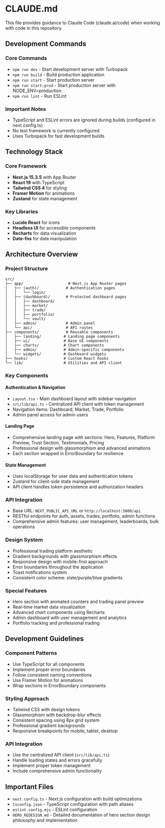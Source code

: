 # CLAUDE.md

This file provides guidance to Claude Code (claude.ai/code) when working with code in this repository.

## Development Commands

### Core Commands
- `npm run dev` - Start development server with Turbopack
- `npm run build` - Build production application
- `npm run start` - Start production server
- `npm run start:prod` - Start production server with NODE_ENV=production
- `npm run lint` - Run ESLint

### Important Notes
- TypeScript and ESLint errors are ignored during builds (configured in next.config.ts)
- No test framework is currently configured
- Uses Turbopack for fast development builds

## Technology Stack

### Core Framework
- **Next.js 15.3.5** with App Router
- **React 19** with TypeScript
- **Tailwind CSS 4** for styling
- **Framer Motion** for animations
- **Zustand** for state management

### Key Libraries
- **Lucide React** for icons
- **Headless UI** for accessible components
- **Recharts** for data visualization
- **Date-fns** for date manipulation

## Architecture Overview

### Project Structure
```
src/
├── app/                    # Next.js App Router pages
│   ├── (auth)/            # Authentication pages
│   │   └── login/
│   ├── (dashboard)/       # Protected dashboard pages
│   │   ├── dashboard/
│   │   ├── market/
│   │   ├── trade/
│   │   ├── portfolio/
│   │   └── vault/
│   ├── admin/             # Admin panel
│   └── api/               # API routes
├── components/            # Reusable components
│   ├── landing/          # Landing page components
│   ├── ui/               # Base UI components
│   ├── charts/           # Chart components
│   ├── admin/            # Admin-specific components
│   └── widgets/          # Dashboard widgets
├── hooks/                # Custom React hooks
└── lib/                  # Utilities and API client
```

### Key Components

#### Authentication & Navigation
- `Layout.tsx` - Main dashboard layout with sidebar navigation
- `src/lib/api.ts` - Centralized API client with token management
- Navigation items: Dashboard, Market, Trade, Portfolio
- Admin panel access for admin users

#### Landing Page
- Comprehensive landing page with sections: Hero, Features, Platform Preview, Trust Section, Testimonials, Pricing
- Professional design with glassmorphism and advanced animations
- Each section wrapped in ErrorBoundary for resilience

#### State Management
- Uses localStorage for user data and authentication tokens
- Zustand for client-side state management
- API client handles token persistence and authorization headers

### API Integration
- Base URL: `NEXT_PUBLIC_API_URL` or `http://localhost:5000/api`
- RESTful endpoints for auth, assets, trades, portfolio, admin functions
- Comprehensive admin features: user management, leaderboards, bulk operations

### Design System
- Professional trading platform aesthetic
- Gradient backgrounds with glassmorphism effects
- Responsive design with mobile-first approach
- Error boundaries throughout the application
- Toast notifications system
- Consistent color scheme: slate/purple/blue gradients

### Special Features
- Hero section with animated counters and trading panel preview
- Real-time market data visualization
- Advanced chart components using Recharts
- Admin dashboard with user management and analytics
- Portfolio tracking and professional trading

## Development Guidelines

### Component Patterns
- Use TypeScript for all components
- Implement proper error boundaries
- Follow consistent naming conventions
- Use Framer Motion for animations
- Wrap sections in ErrorBoundary components

### Styling Approach
- Tailwind CSS with design tokens
- Glassmorphism with backdrop-blur effects
- Consistent spacing using 8px grid system
- Professional gradient backgrounds
- Responsive breakpoints for mobile, tablet, desktop

### API Integration
- Use the centralized API client (`src/lib/api.ts`)
- Handle loading states and errors gracefully
- Implement proper token management
- Include comprehensive admin functionality

## Important Files
- `next.config.ts` - Next.js configuration with build optimizations
- `tsconfig.json` - TypeScript configuration with path aliases
- `eslint.config.mjs` - ESLint configuration
- `HERO_REDESIGN.md` - Detailed documentation of hero section design philosophy and implementation